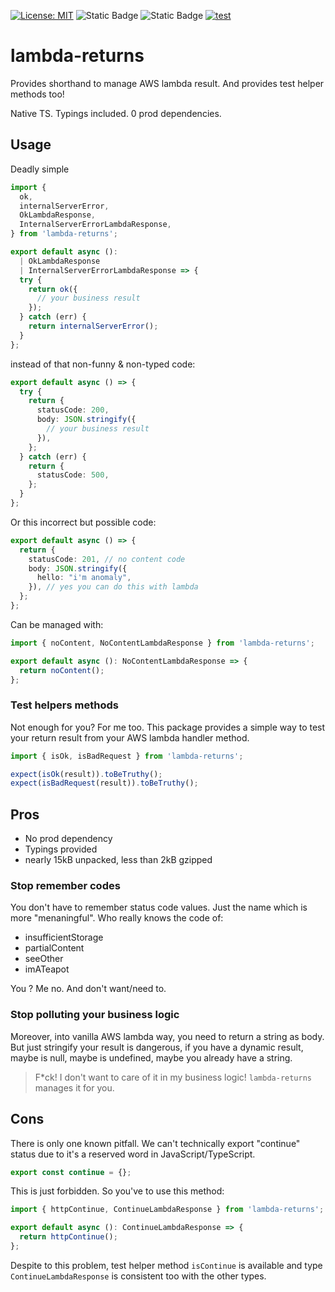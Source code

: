 [![License: MIT](https://img.shields.io/badge/License-MIT-yellow.svg)](https://opensource.org/licenses/MIT)
![Static Badge](https://img.shields.io/badge/coverage-100-brightgreen)
![Static Badge](https://img.shields.io/badge/release-4.1.0-blue)
[![test](https://github.com/mathrobin/lambda-returns/actions/workflows/test.yml/badge.svg)](https://github.com/mathrobin/lambda-returns/actions/workflows/test.yml)

# lambda-returns

Provides shorthand to manage AWS lambda result. And provides test helper methods too!

Native TS. Typings included. 0 prod dependencies.

## Usage

Deadly simple

```typescript
import {
  ok,
  internalServerError,
  OkLambdaResponse,
  InternalServerErrorLambdaResponse,
} from 'lambda-returns';

export default async ():
  | OkLambdaResponse
  | InternalServerErrorLambdaResponse => {
  try {
    return ok({
      // your business result
    });
  } catch (err) {
    return internalServerError();
  }
};
```

instead of that non-funny & non-typed code:

```typescript
export default async () => {
  try {
    return {
      statusCode: 200,
      body: JSON.stringify({
        // your business result
      }),
    };
  } catch (err) {
    return {
      statusCode: 500,
    };
  }
};
```

Or this incorrect but possible code:

```typescript
export default async () => {
  return {
    statusCode: 201, // no content code
    body: JSON.stringify({
      hello: "i'm anomaly",
    }), // yes you can do this with lambda
  };
};
```

Can be managed with:

```typescript
import { noContent, NoContentLambdaResponse } from 'lambda-returns';

export default async (): NoContentLambdaResponse => {
  return noContent();
};
```

### Test helpers methods

Not enough for you? For me too. This package provides a simple way to test your return result from your AWS lambda
handler method.

```typescript
import { isOk, isBadRequest } from 'lambda-returns';

expect(isOk(result)).toBeTruthy();
expect(isBadRequest(result)).toBeTruthy();
```

## Pros

- No prod dependency
- Typings provided
- nearly 15kB unpacked, less than 2kB gzipped

### Stop remember codes

You don't have to remember status code values. Just the name which is more "menaningful". Who really knows the code of:

- insufficientStorage
- partialContent
- seeOther
- imATeapot

You ? Me no. And don't want/need to.

### Stop polluting your business logic

Moreover, into vanilla AWS lambda way, you need to return a string as body. But just stringify your result is dangerous,
if you have a dynamic result, maybe is null, maybe is undefined, maybe you already have a string.

> F\*ck! I don't want to care of it in my business logic! `lambda-returns` manages it for you.

## Cons

There is only one known pitfall. We can't technically export "continue" status due to it's a reserved word in
JavaScript/TypeScript.

```typescript
export const continue = {};
```

This is just forbidden. So you've to use this method:

```typescript
import { httpContinue, ContinueLambdaResponse } from 'lambda-returns';

export default async (): ContinueLambdaResponse => {
  return httpContinue();
};
```

Despite to this problem, test helper method `isContinue` is available and type `ContinueLambdaResponse` is consistent
too with the other types.
